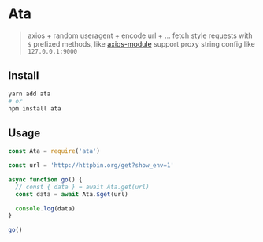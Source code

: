 # Ata

> axios + random useragent + encode url + ...
> fetch style requests with `$` prefixed methods, like [axios-module](https://github.com/nuxt-community/axios-module)
> support proxy string config like `127.0.0.1:9000`

## Install

```sh
yarn add ata
# or
npm install ata
```

## Usage

```js
const Ata = require('ata')

const url = 'http://httpbin.org/get?show_env=1'

async function go() {
  // const { data } = await Ata.get(url)
  const data = await Ata.$get(url)

  console.log(data)
}

go()
```
